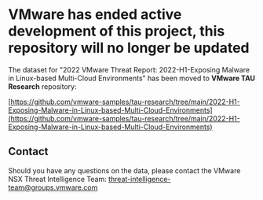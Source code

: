 # VMware has ended active development of this project, this repository will no longer be updated

The dataset for "2022 VMware Threat Report: 2022-H1-Exposing Malware in Linux-based Multi-Cloud Environments" has been moved to **VMware TAU Research** repository:

[https://github.com/vmware-samples/tau-research/tree/main/2022-H1-Exposing-Malware-in-Linux-based-Multi-Cloud-Environments](https://github.com/vmware-samples/tau-research/tree/main/2022-H1-Exposing-Malware-in-Linux-based-Multi-Cloud-Environments)

## Contact
Should you have any questions on the data, please contact the VMware NSX Threat Intelligence Team: [threat-intelligence-team@groups.vmware.com](threat-intelligence-team@groups.vmware.com)
